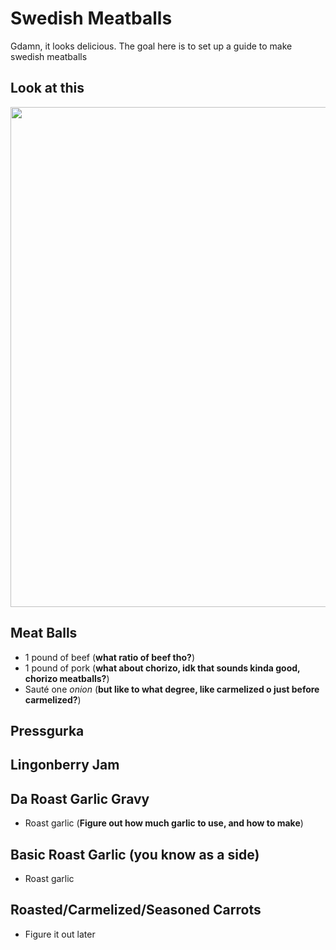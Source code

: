 # Swedish Meatballs

Gdamn, it looks delicious. The goal here is to set up a guide to make swedish meatballs 

## Look at this

<img src="https://pinchofyum.com/wp-content/uploads/Swedish-Meatballs-Square-1.jpg" width="800">

## Meat Balls

- 1 pound of beef (**what ratio of beef tho?**)
- 1 pound of pork (**what about chorizo, idk that sounds kinda good, chorizo meatballs?**)
- Sauté one *onion* (**but like to what degree, like carmelized o just before carmelized?**)

## Pressgurka

## Lingonberry Jam

## Da Roast Garlic Gravy

- Roast garlic (**Figure out how much garlic to use, and how to make**)

## Basic Roast Garlic (you know as a side)
- Roast garlic

## Roasted/Carmelized/Seasoned Carrots
- Figure it out later

